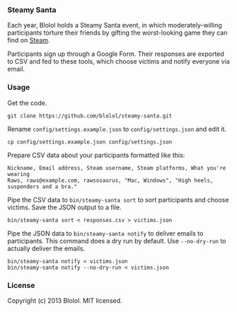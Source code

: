 ### Steamy Santa

Each year, Blolol holds a Steamy Santa event, in which moderately-willing participants torture their friends by gifting the worst-looking game they can find on [Steam](http://steampowered.com).

Participants sign up through a Google Form. Their responses are exported to CSV and fed to these tools, which choose victims and notify everyone via email.

### Usage

Get the code.

    git clone https://github.com/blolol/steamy-santa.git

Rename `config/settings.example.json` to `config/settings.json` and edit it.

    cp config/settings.example.json config/settings.json

Prepare CSV data about your participants formatted like this:

    Nickname, Email address, Steam username, Steam platforms, What you're wearing
    Raws, raws@example.com, rawsosaurus, "Mac, Windows", "High heels, suspenders and a bra."

Pipe the CSV data to `bin/steamy-santa sort` to sort participants and choose victims. Save the JSON output to a file.

    bin/steamy-santa sort < responses.csv > victims.json

Pipe the JSON data to `bin/steamy-santa notify` to deliver emails to participants. This command does a dry run by default. Use `--no-dry-run` to actually deliver the emails.

    bin/steamy-santa notify < victims.json
    bin/steamy-santa notify --no-dry-run < victims.json

### License

Copyright (c) 2013 Blolol. MIT licensed.
